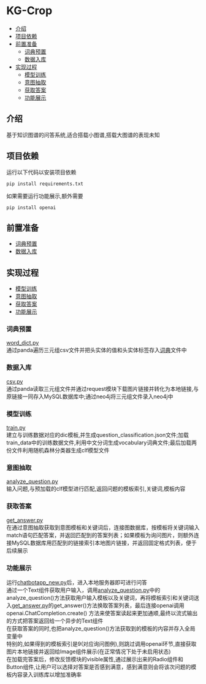 # KG-Crop
- [介绍](#介绍)
- [项目依赖](#项目依赖)
- [前置准备](#前置准备)
  - [词典预置](#词典预置)
  - [数据入库](#数据入库)
- [实现过程](#实现过程)
  - [模型训练](#模型训练)
  - [意图抽取](#意图抽取)
  - [获取答案](#获取答案)
  - [功能展示](#功能展示)
## 介绍
基于知识图谱的问答系统,适合搭载小图谱,搭载大图谱的表现未知
## 项目依赖
运行以下代码以安装项目依赖  
```
pip install requirements.txt
```
如果需要运行功能展示,额外需要  
```
pip install openai
```
## 前置准备
- [词典预置](#词典预置)
- [数据入库](#数据入库)
## 实现过程
- [模型训练](#模型训练)
- [意图抽取](#意图抽取)
- [获取答案](#获取答案)
- [功能展示](#功能展示)
### 词典预置
[word_dict.py](word_dict.py)  
通过panda遍历三元组csv文件并把头实体的值和头实体标签存入[词典](word)文件中
### 数据入库
[csv.py](data_processing\csv.py)  
通过panda读取三元组文件并通过request模块下载图片链接并转化为本地链接,与原链接一同存入MySQL数据库中;通过neo4j将三元组文件录入neo4j中
### 模型训练
[train.py](train.py)  
建立与训练数据对应的dic模板,并生成question_classification.json文件;加载train_data中的训练数据文件,利用中文分词生成vocabulary词典文件;最后加载两份文件利用随机森林分类器生成clf模型文件
### 意图抽取
[analyze_question.py](analyze_question.py)  
输入问题,与预加载的clf模型进行匹配,返回问题的模板索引,关键词,模板内容
### 获取答案
[get_answer.py](get_answer.py)  
在通过意图抽取获取到意图模板和关键词后，连接图数据库，按模板将关键词输入match语句匹配答案，并返回匹配到的答案列表；如果模板为询问图片，则额外连接MySQL数据库用匹配到的链接索引本地图片链接，并返回固定格式列表，便于后续展示
### 功能展示
运行[chatbotapp_new.py](chatbotapp_new.py)后，进入本地服务器即可进行问答  
通过一个Text组件获取用户输入，调用[analyze_question.py](analyze_question.py)中的analyze_question()方法获取用户输入模板以及关键词，再将模板索引和关键词送入[get_answer.py](get_answer.py)的get_answer()方法换取答案列表，最后连接openai调用 openai.ChatCompletion.create() 方法来使答案读起来更加通顺,最终以流式输出的方式把答案返回给一个异步的Text组件  
在获取答案的同时,也把analyze_question()方法获取到的模板的内容并存入全局变量中  
特别的,如果得到的模板索引是9(对应询问图例),则跳过调用openai环节,直接获取图片本地链接并返回给Image组件展示(在正常情况下处于未启用状态)  
在加载完答案后，修改反馈模块的visible属性,通过展示出来的Radio组件和Button组件,让用户可以选择对答案是否感到满意，感到满意则会将该次问题的模板内容录入训练库以增加准确率  

